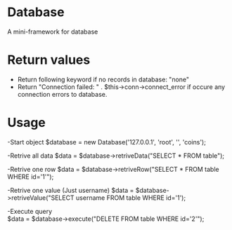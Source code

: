 # Database
A mini-framework for database

# Return values
- Return following keyword if no records in database: "none"
- Return "Connection failed: " . $this->conn->connect_error if occure any connection errors to database.

# Usage

-Start object
$database = new Database('127.0.0.1', 'root', '', 'coins');

-Retrive all data
$data = $database->retriveData("SELECT * FROM table");

-Retrive one row
$data = $database->retriveRow("SELECT * FROM table WHERE id='1'");

-Retrive one value (Just username)
$data = $database->retriveValue("SELECT username FROM table WHERE id='1');

-Execute query <Br />
$data = $database->execute("DELETE FROM table WHERE id='2'");
